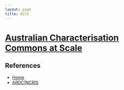 ```yaml
---
layout: page
title: ACCS
---
```


# [Australian Characterisation Commons at Scale](https://imagingtools.au)

## References

* [Home](https://imagingtools.au)
* [ARDC|NCRIS](https://ardc.edu.au/project/australian-characterisation-commons-at-scale-accs/)
